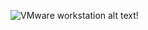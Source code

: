 ![VMware workstation alt text!](https://www.vmware.com/content/dam/digitalmarketing/vmware/en/images/gallery/thumbnails/tn-workstation-pro-16.jpg "VMware workstation")